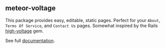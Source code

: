 ## meteor-voltage

This package provides easy, editable, static pages. Perfect for your `About`,
`Terms Of Service`, and `Contact Us` pages. Somewhat inspired by the Rails
[high-voltage](https://github.com/thoughtbot/high_voltage) gem.

See full [documentation](http://github.differential.io/meteor-voltage/).
